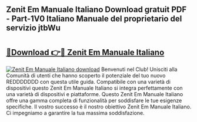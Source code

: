 ## Zenit Em Manuale Italiano Download gratuit PDF - Part-1V0 Italiano Manuale del proprietario del servizio jtbWu

# <h2><a href="http://dfae0nm.blite.top/?on=Zenit+Em+Manuale+Italiano">🔗Download 👉🔴 Zenit Em Manuale Italiano</a></h2>

[![Zenit Em Manuale Italiano download](https://i.imgur.com/lujVjoI.png)](http://dfae0nm.blite.top/?on=Zenit+Em+Manuale+Italiano)
Benvenuti nel Club! Unisciti alla Comunità di utenti che hanno scoperto il potenziale del tuo nuovo REDDDDDDD con questa utile guida. Compatibile con una varietà di dispositivi questo Zenit Em Manuale Italiano si integra perfettamente con una varietà di dispositivi e piattaforme. Questo Zenit Em Manuale Italiano offre una gamma completa di funzionalità per soddisfare le tue esigenze specifiche. Il vostro successo è il nostro obiettivo Zenit Em Manuale Italiano. Ci impegniamo a garantire la tua massima soddisfazione.
